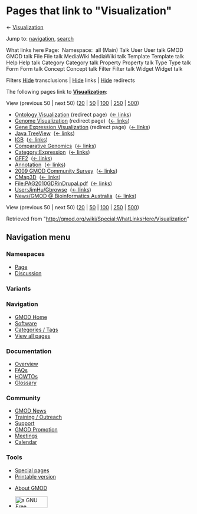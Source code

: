 <div id="mw-page-base" class="noprint">

</div>

<div id="mw-head-base" class="noprint">

</div>

<div id="content" class="mw-body" role="main">

<span id="top"></span>

<div id="mw-js-message" style="display:none;">

</div>



# <span dir="auto">Pages that link to "Visualization"</span>

<div id="bodyContent">

<div id="contentSub">

← [Visualization](/wiki/Visualization "Visualization")

</div>

<div id="jump-to-nav" class="mw-jump">

Jump to: [navigation](#mw-navigation), [search](#p-search)

</div>

<div id="mw-content-text">

What links here Page:  Namespace:  all (Main) Talk User User talk GMOD
GMOD talk File File talk MediaWiki MediaWiki talk Template Template talk
Help Help talk Category Category talk Property Property talk Type Type
talk Form Form talk Concept Concept talk Filter Filter talk Widget
Widget talk

Filters
[Hide](/mediawiki/index.php?title=Special:WhatLinksHere/Visualization&hidetrans=1 "Special:WhatLinksHere/Visualization")
transclusions \|
[Hide](/mediawiki/index.php?title=Special:WhatLinksHere/Visualization&hidelinks=1 "Special:WhatLinksHere/Visualization")
links \|
[Hide](/mediawiki/index.php?title=Special:WhatLinksHere/Visualization&hideredirs=1 "Special:WhatLinksHere/Visualization")
redirects

The following pages link to
**[Visualization](/wiki/Visualization "Visualization")**:

View (previous 50 \| next 50)
([20](/mediawiki/index.php?title=Special:WhatLinksHere/Visualization&limit=20 "Special:WhatLinksHere/Visualization")
\|
[50](/mediawiki/index.php?title=Special:WhatLinksHere/Visualization&limit=50 "Special:WhatLinksHere/Visualization")
\|
[100](/mediawiki/index.php?title=Special:WhatLinksHere/Visualization&limit=100 "Special:WhatLinksHere/Visualization")
\|
[250](/mediawiki/index.php?title=Special:WhatLinksHere/Visualization&limit=250 "Special:WhatLinksHere/Visualization")
\|
[500](/mediawiki/index.php?title=Special:WhatLinksHere/Visualization&limit=500 "Special:WhatLinksHere/Visualization"))

- [Ontology
  Visualization](/mediawiki/index.php?title=Ontology_Visualization&redirect=no "Ontology Visualization")
  (redirect page) ‎ <span class="mw-whatlinkshere-tools">([←
  links](/mediawiki/index.php?title=Special:WhatLinksHere&target=Ontology+Visualization "Special:WhatLinksHere"))</span>
- [Genome
  Visualization](/mediawiki/index.php?title=Genome_Visualization&redirect=no "Genome Visualization")
  (redirect page) ‎ <span class="mw-whatlinkshere-tools">([←
  links](/mediawiki/index.php?title=Special:WhatLinksHere&target=Genome+Visualization "Special:WhatLinksHere"))</span>
- [Gene Expression
  Visualization](/mediawiki/index.php?title=Gene_Expression_Visualization&redirect=no "Gene Expression Visualization")
  (redirect page) ‎ <span class="mw-whatlinkshere-tools">([←
  links](/mediawiki/index.php?title=Special:WhatLinksHere&target=Gene+Expression+Visualization "Special:WhatLinksHere"))</span>
- [Java TreeView](/wiki/Java_TreeView "Java TreeView") ‎
  <span class="mw-whatlinkshere-tools">([←
  links](/mediawiki/index.php?title=Special:WhatLinksHere&target=Java+TreeView "Special:WhatLinksHere"))</span>
- [IGB](/wiki/IGB "IGB") ‎ <span class="mw-whatlinkshere-tools">([←
  links](/mediawiki/index.php?title=Special:WhatLinksHere&target=IGB "Special:WhatLinksHere"))</span>
- [Comparative
  Genomics](/wiki/Comparative_Genomics "Comparative Genomics") ‎
  <span class="mw-whatlinkshere-tools">([←
  links](/mediawiki/index.php?title=Special:WhatLinksHere&target=Comparative+Genomics "Special:WhatLinksHere"))</span>
- [Category:Expression](/wiki/Category:Expression "Category:Expression")
  ‎ <span class="mw-whatlinkshere-tools">([←
  links](/mediawiki/index.php?title=Special:WhatLinksHere&target=Category%3AExpression "Special:WhatLinksHere"))</span>
- [GFF2](/wiki/GFF2 "GFF2") ‎ <span class="mw-whatlinkshere-tools">([←
  links](/mediawiki/index.php?title=Special:WhatLinksHere&target=GFF2 "Special:WhatLinksHere"))</span>
- [Annotation](/wiki/Annotation "Annotation") ‎
  <span class="mw-whatlinkshere-tools">([←
  links](/mediawiki/index.php?title=Special:WhatLinksHere&target=Annotation "Special:WhatLinksHere"))</span>
- [2009 GMOD Community
  Survey](/wiki/2009_GMOD_Community_Survey "2009 GMOD Community Survey")
  ‎ <span class="mw-whatlinkshere-tools">([←
  links](/mediawiki/index.php?title=Special:WhatLinksHere&target=2009+GMOD+Community+Survey "Special:WhatLinksHere"))</span>
- [CMap3D](/wiki/CMap3D "CMap3D") ‎
  <span class="mw-whatlinkshere-tools">([←
  links](/mediawiki/index.php?title=Special:WhatLinksHere&target=CMap3D "Special:WhatLinksHere"))</span>
- [File:PAG2010GDRinDrupal.pdf](/wiki/File:PAG2010GDRinDrupal.pdf "File:PAG2010GDRinDrupal.pdf")
  ‎ <span class="mw-whatlinkshere-tools">([←
  links](/mediawiki/index.php?title=Special:WhatLinksHere&target=File%3APAG2010GDRinDrupal.pdf "Special:WhatLinksHere"))</span>
- [User:JimHu/Gbrowse](/wiki/User:JimHu/Gbrowse "User:JimHu/Gbrowse") ‎
  <span class="mw-whatlinkshere-tools">([←
  links](/mediawiki/index.php?title=Special:WhatLinksHere&target=User%3AJimHu%2FGbrowse "Special:WhatLinksHere"))</span>
- [News/GMOD @ Bioinformatics
  Australia](/wiki/News/GMOD_@_Bioinformatics_Australia "News/GMOD @ Bioinformatics Australia")
  ‎ <span class="mw-whatlinkshere-tools">([←
  links](/mediawiki/index.php?title=Special:WhatLinksHere&target=News%2FGMOD+%40+Bioinformatics+Australia "Special:WhatLinksHere"))</span>

View (previous 50 \| next 50)
([20](/mediawiki/index.php?title=Special:WhatLinksHere/Visualization&limit=20 "Special:WhatLinksHere/Visualization")
\|
[50](/mediawiki/index.php?title=Special:WhatLinksHere/Visualization&limit=50 "Special:WhatLinksHere/Visualization")
\|
[100](/mediawiki/index.php?title=Special:WhatLinksHere/Visualization&limit=100 "Special:WhatLinksHere/Visualization")
\|
[250](/mediawiki/index.php?title=Special:WhatLinksHere/Visualization&limit=250 "Special:WhatLinksHere/Visualization")
\|
[500](/mediawiki/index.php?title=Special:WhatLinksHere/Visualization&limit=500 "Special:WhatLinksHere/Visualization"))

</div>

<div class="printfooter">

Retrieved from
"<http://gmod.org/wiki/Special:WhatLinksHere/Visualization>"

</div>

<div id="catlinks" class="catlinks catlinks-allhidden">

</div>

<div class="visualClear">

</div>

</div>

</div>

<div id="mw-navigation">

## Navigation menu

<div id="mw-head">



<div id="left-navigation">

<div id="p-namespaces" class="vectorTabs" role="navigation"
aria-labelledby="p-namespaces-label">

### Namespaces

- <span id="ca-nstab-main"><a href="/wiki/Visualization" accesskey="c"
  title="View the content page [c]">Page</a></span>
- <span id="ca-talk"><a
  href="/mediawiki/index.php?title=Talk:Visualization&amp;action=edit&amp;redlink=1"
  accesskey="t"
  title="Discussion about the content page [t]">Discussion</a></span>

</div>

<div id="p-variants" class="vectorMenu emptyPortlet" role="navigation"
aria-labelledby="p-variants-label">

### 

### Variants[](#)

<div class="menu">

</div>

</div>

</div>

<div id="right-navigation">





</div>



</div>

</div>

</div>

<div id="mw-panel">

<div id="p-logo" role="banner">

<a href="/wiki/Main_Page"
style="background-image: url(http://gmod.org/images/GMOD-cogs.png);"
title="Visit the main page"></a>

</div>

<div id="p-Navigation" class="portal" role="navigation"
aria-labelledby="p-Navigation-label">

### Navigation

<div class="body">

- <span id="n-GMOD-Home">[GMOD Home](/wiki/Main_Page)</span>
- <span id="n-Software">[Software](/wiki/GMOD_Components)</span>
- <span id="n-Categories-.2F-Tags">[Categories /
  Tags](/wiki/Categories)</span>
- <span id="n-View-all-pages">[View all
  pages](/wiki/Special:AllPages)</span>

</div>

</div>

<div id="p-Documentation" class="portal" role="navigation"
aria-labelledby="p-Documentation-label">

### Documentation

<div class="body">

- <span id="n-Overview">[Overview](/wiki/Overview)</span>
- <span id="n-FAQs">[FAQs](/wiki/Category:FAQ)</span>
- <span id="n-HOWTOs">[HOWTOs](/wiki/Category:HOWTO)</span>
- <span id="n-Glossary">[Glossary](/wiki/Glossary)</span>

</div>

</div>

<div id="p-Community" class="portal" role="navigation"
aria-labelledby="p-Community-label">

### Community

<div class="body">

- <span id="n-GMOD-News">[GMOD News](/wiki/GMOD_News)</span>
- <span id="n-Training-.2F-Outreach">[Training /
  Outreach](/wiki/Training_and_Outreach)</span>
- <span id="n-Support">[Support](/wiki/Support)</span>
- <span id="n-GMOD-Promotion">[GMOD
  Promotion](/wiki/GMOD_Promotion)</span>
- <span id="n-Meetings">[Meetings](/wiki/Meetings)</span>
- <span id="n-Calendar">[Calendar](/wiki/Calendar)</span>

</div>

</div>

<div id="p-tb" class="portal" role="navigation"
aria-labelledby="p-tb-label">

### Tools

<div class="body">

- <span id="t-specialpages"><a href="/wiki/Special:SpecialPages" accesskey="q"
  title="A list of all special pages [q]">Special pages</a></span>
- <span id="t-print"><a
  href="/mediawiki/index.php?title=Special:WhatLinksHere/Visualization&amp;printable=yes"
  rel="alternate" accesskey="p"
  title="Printable version of this page [p]">Printable version</a></span>

</div>

</div>

</div>

</div>

<div id="footer" role="contentinfo">

- <span id="footer-places-about">[About
  GMOD](/wiki/GMOD:About "GMOD:About")</span>

<!-- -->

- <span id="footer-copyrightico">[<img src="http://www.gnu.org/graphics/gfdl-logo-small.png" width="88"
  height="31" alt="a GNU Free Documentation License" />](http://www.gnu.org/licenses/fdl-1.3.html)</span>




</div>
